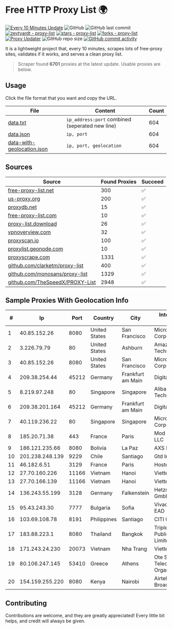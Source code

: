 
# Free HTTP Proxy List 🌍

[![Every 10 Minutes Update](https://github.com/mertguvencli/http-proxy-list/actions/workflows/main.yml/badge.svg?branch=main)](https://github.com/mertguvencli/http-proxy-list/actions/workflows/main.yml)
![GitHub](https://img.shields.io/github/license/mertguvencli/http-proxy-list)
![GitHub last commit](https://img.shields.io/github/last-commit/mertguvencli/http-proxy-list)
[![zevtyardt - proxy-list](https://img.shields.io/static/v1?label=zevtyardt&message=proxy-list&color=blue&logo=github)](https://github.com/zevtyardt/proxy-list "Go to GitHub repo")
[![stars - proxy-list](https://img.shields.io/github/stars/zevtyardt/proxy-list?style=social)](https://github.com/zevtyardt/proxy-list)
[![forks - proxy-list](https://img.shields.io/github/forks/zevtyardt/proxy-list?style=social)](https://github.com/zevtyardt/proxy-list)
[![Proxy Updater](https://github.com/zevtyardt/proxy-list/workflows/Proxy%20Updater/badge.svg)](https://github.com/zevtyardt/proxy-list/actions?query=workflow:"Proxy+Updater")
![GitHub repo size](https://img.shields.io/github/repo-size/zevtyardt/proxy-list)
[![GitHub commit activity](https://img.shields.io/github/commit-activity/m/zevtyardt/proxy-list?logo=commits)](https://github.com/zevtyardt/proxy-list/commits/main)

It is a lightweight project that, every 10 minutes, scrapes lots of free-proxy sites, validates if it works, and serves a clean proxy list.

> Scraper found **6701** proxies at the latest update. Usable proxies are below.

## Usage

Click the file format that you want and copy the URL.

|File|Content|Count|
|----|-------|-----|
|[data.txt](https://raw.githubusercontent.com/mertguvencli/http-proxy-list/main/proxy-list/data.txt)|`ip_address:port` combined (seperated new line)|604|
|[data.json](https://raw.githubusercontent.com/mertguvencli/http-proxy-list/main/proxy-list/data.json)|`ip, port`|604|
|[data-with-geolocation.json](https://raw.githubusercontent.com/mertguvencli/http-proxy-list/main/proxy-list/data-with-geolocation.json)|`ip, port, geolocation`|604|

## Sources

|Source|Found Proxies|Succeed|
|------|-------------|-------|
|[free-proxy-list.net](https://free-proxy-list.net)|300|✅|
|[us-proxy.org](https://www.us-proxy.org)|200|✅|
|[proxydb.net](http://proxydb.net)|15|✅|
|[free-proxy-list.com](https://free-proxy-list.com/?page=&port=&type%5B%5D=http&type%5B%5D=https&up_time=0&search=Search)|10|✅|
|[proxy-list.download](https://www.proxy-list.download/HTTP)|26|✅|
|[vpnoverview.com](https://vpnoverview.com/privacy/anonymous-browsing/free-proxy-servers)|32|✅|
|[proxyscan.io](https://www.proxyscan.io)|100|✅|
|[proxylist.geonode.com](https://proxylist.geonode.com/api/proxy-list?limit=300&page=1&sort_by=lastChecked&sort_type=desc&protocols=http,https)|10|✅|
|[proxyscrape.com](https://api.proxyscrape.com/v2/?request=displayproxies&protocol=http&timeout=10000&country=all&ssl=all&anonymity=all)|1331|✅|
|[github.com/clarketm/proxy-list](https://raw.githubusercontent.com/clarketm/proxy-list/master/proxy-list-raw.txt)|400|✅|
|[github.com/monosans/proxy-list](https://raw.githubusercontent.com/monosans/proxy-list/main/proxies/http.txt)|1329|✅|
|[github.com/TheSpeedX/PROXY-List](https://raw.githubusercontent.com/TheSpeedX/PROXY-List/master/http.txt)|2948|✅|


## Sample Proxies With Geolocation Info

|#|Ip|Port|Country|City|Internet Service Provider|
|-|--|----|-------|----|-------------------------|
|1|40.85.152.26|8080|United States|San Francisco|Microsoft Corporation|
|2|3.226.79.79|80|United States|Ashburn|Amazon Technologies Inc.|
|3|40.85.152.26|8080|United States|San Francisco|Microsoft Corporation|
|4|209.38.254.44|45212|Germany|Frankfurt am Main|DigitalOcean, LLC|
|5|8.219.97.248|80|Singapore|Singapore|Alibaba (US) Technology Co., Ltd.|
|6|209.38.201.164|45212|Germany|Frankfurt am Main|DigitalOcean|
|7|40.119.236.22|80|Singapore|Singapore|Microsoft Corporation|
|8|185.20.71.38|443|France|Paris|Mod Mission Critical LLC|
|9|186.121.235.66|8080|Bolivia|La Paz|AXS Bolivia S. A.|
|10|201.238.248.139|9229|Chile|Santiago|Gtd Internet S.A|
|11|46.182.6.51|3129|France|Paris|Hosteur SAS|
|12|27.70.160.226|11166|Vietnam|Hanoi|Viettel Group|
|13|27.70.166.139|11166|Vietnam|Hanoi|Viettel Group|
|14|136.243.55.199|3128|Germany|Falkenstein|Hetzner Online GmbH|
|15|95.43.243.30|7777|Bulgaria|Sofia|Vivacom Bulgaria EAD|
|16|103.69.108.78|8191|Philippines|Santiago|CITI Cableworld Inc.|
|17|183.88.223.1|8080|Thailand|Bangkok|Triple T Broadband Public Company Limited|
|18|171.243.24.230|20073|Vietnam|Nha Trang|Viettel Corporation|
|19|80.106.247.145|53410|Greece|Athens|Ote SA (Hellenic Telecommunications Organisation)|
|20|154.159.255.220|8080|Kenya|Nairobi|Airtel KE Mobile Broadband|



## Contributing

Contributions are welcome, and they are greatly appreciated! Every
little bit helps, and credit will always be given.


